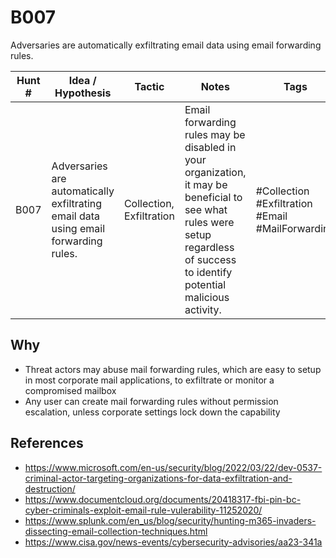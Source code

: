 # B007
Adversaries are automatically exfiltrating email data using email forwarding rules.

| Hunt # | Idea / Hypothesis                                                                 | Tactic           | Notes                                   | Tags                                   | Submitter   |
|--------------|----------------------------------------------------------------------------|------------------|-----------------------------------------|----------------------------------------|----------------------------------------|
| B007       | Adversaries are automatically exfiltrating email data using email forwarding rules. | Collection, Exfiltration      | Email forwarding rules may be disabled in your organization, it may be beneficial to see what rules were setup regardless of success to identify potential malicious activity. | #Collection #Exfiltration #Email #MailForwarding | [Lauren Proehl](https://x.com/jotunvillur) |

## Why

- Threat actors may abuse mail forwarding rules, which are easy to setup in most corporate mail applications, to exfiltrate or monitor a compromised mailbox
- Any user can create mail forwarding rules without permission escalation, unless corporate settings lock down the capability

## References

- https://www.microsoft.com/en-us/security/blog/2022/03/22/dev-0537-criminal-actor-targeting-organizations-for-data-exfiltration-and-destruction/
- https://www.documentcloud.org/documents/20418317-fbi-pin-bc-cyber-criminals-exploit-email-rule-vulerability-11252020/
- https://www.splunk.com/en_us/blog/security/hunting-m365-invaders-dissecting-email-collection-techniques.html
- https://www.cisa.gov/news-events/cybersecurity-advisories/aa23-341a
